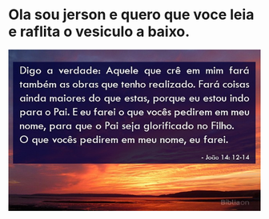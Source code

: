 # Ola sou jerson e quero que voce leia e raflita o vesiculo a baixo.

![joao_14_12a.jpg](joao_14_12a.jpg)



